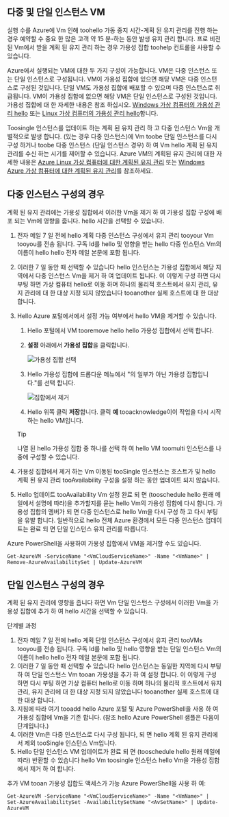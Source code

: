 

## <a name="multi-and-single-instance-vms"></a>다중 및 단일 인스턴스 VM
실행 수를 Azure에 Vm 인해 toohello 가동 중지 시간-계획 된 유지 관리를 진행 하는 경우 예약할 수 중요 한 많은 고객 약 15 분-하는 동안 발생 유지 관리 합니다. 프로 비전 된 Vm에서 받을 계획 된 유지 관리 하는 경우 가용성 집합 toohelp 컨트롤을 사용할 수 있습니다.

Azure에서 실행되는 VM에 대한 두 가지 구성이 가능합니다. VM은 다중 인스턴스 또는 단일 인스턴스로 구성됩니다. VM이 가용성 집합에 있으면 해당 VM은 다중 인스턴스로 구성된 것입니다. 단일 VM도 가용성 집합에 배포할 수 있으며 다중 인스턴스로 취급됩니다. VM이 가용성 집합에 없으면 해당 VM은 단일 인스턴스로 구성된 것입니다.  가용성 집합에 대 한 자세한 내용은 참조 하십시오. [Windows 가상 컴퓨터의 가용성 관리 hello](../articles/virtual-machines/windows/manage-availability.md?toc=%2fazure%2fvirtual-machines%2fwindows%2ftoc.json) 또는 [Linux 가상 컴퓨터의 가용성 관리 hello](../articles/virtual-machines/linux/manage-availability.md?toc=%2fazure%2fvirtual-machines%2flinux%2ftoc.json)합니다.

Toosingle 인스턴스를 업데이트 하는 계획 된 유지 관리 하 고 다중 인스턴스 Vm을 개별적으로 발생 합니다. (있는 경우 다중 인스턴스)에 Vm toobe 단일 인스턴스를 다시 구성 하거나 toobe 다중 인스턴스 (단일 인스턴스 경우) 하 여 Vm hello 계획 된 유지 관리를 수신 하는 시기를 제어할 수 있습니다. Azure VM의 계획된 유지 관리에 대한 자세한 내용은 [Azure Linux 가상 컴퓨터에 대한 계획된 유지 관리](../articles/virtual-machines/linux/planned-maintenance.md?toc=%2fazure%2fvirtual-machines%2flinux%2ftoc.json) 또는 [Windows Azure 가상 컴퓨터에 대한 계획된 유지 관리](../articles/virtual-machines/windows/planned-maintenance.md?toc=%2fazure%2fvirtual-machines%2fwindows%2ftoc.json)를 참조하세요.

## <a name="for-multi-instance-configuration"></a>다중 인스턴스 구성의 경우
계획 된 유지 관리에는 가용성 집합에서 이러한 Vm을 제거 하 여 가용성 집합 구성에 배포 되는 Vm에 영향을 줍니다. hello 시간을 선택할 수 있습니다.

1. 전자 메일 7 일 전에 hello 계획 다중 인스턴스 구성에서 유지 관리 tooyour Vm tooyou를 전송 됩니다. 구독 Id를 hello 및 영향을 받는 hello 다중 인스턴스 Vm의 이름이 hello hello 전자 메일 본문에 포함 됩니다.
2. 이러한 7 일 동안 때 선택할 수 있습니다 hello 인스턴스는 가용성 집합에서 해당 지역에서 다중 인스턴스 Vm을 제거 하 여 업데이트 됩니다. 이 이렇게 구성 하면 다시 부팅 하면 가상 컴퓨터 hello로 이동 하며 하나의 물리적 호스트에서 유지 관리, 유지 관리에 대 한 대상 지정 되지 않았습니다 tooanother 실제 호스트에 대 한 대상 합니다.
3. Hello Azure 포털에서에서 설정 가능 여부에서 hello VM을 제거할 수 있습니다.

   1. Hello 포털에서 VM tooremove hello hello 가용성 집합에서 선택 합니다.  

   2. **설정** 아래에서 **가용성 집합**을 클릭합니다.

      ![가용성 집합 선택](./media/virtual-machines-planned-maintenance-schedule/availabilitysetselection.png)

   3. Hello 가용성 집합에 드롭다운 메뉴에서 "의 일부가 아닌 가용성 집합입니다."를 선택 합니다.

      ![집합에서 제거](./media/virtual-machines-planned-maintenance-schedule/availabilitysetwarning.png)

   4. Hello 위쪽 클릭 **저장**합니다. 클릭 **예** tooacknowledge이이 작업을 다시 시작 하는 hello VM입니다.

   >[!TIP]
   >나열 된 hello 가용성 집합 중 하나를 선택 하 여 hello VM toomulti 인스턴스를 나중에 구성할 수 있습니다.

4. 가용성 집합에서 제거 하는 Vm 이동된 tooSingle 인스턴스는 호스트가 및 hello 계획 된 유지 관리 tooAvailability 구성을 설정 하는 동안 업데이트 되지 않습니다.
5. Hello 업데이트 tooAvailability Vm 설정 완료 되 면 (tooschedule hello 원래 메일에서 설명에 따라)을 추가할지를 묻는 hello Vm의 가용성 집합에 다시 합니다. 가용성 집합의 멤버가 되 면 다중 인스턴스로 hello Vm을 다시 구성 하 고 다시 부팅을 유발 합니다. 일반적으로 hello 전체 Azure 환경에서 모든 다중 인스턴스 업데이트는 완료 되 면 단일 인스턴스 유지 관리를 따릅니다.

Azure PowerShell을 사용하여 가용성 집합에서 VM을 제거할 수도 있습니다.

```
Get-AzureVM -ServiceName "<VmCloudServiceName>" -Name "<VmName>" | Remove-AzureAvailabilitySet | Update-AzureVM
```

## <a name="for-single-instance-configuration"></a>단일 인스턴스 구성의 경우
계획 된 유지 관리에 영향을 줍니다 하면 Vm 단일 인스턴스 구성에서 이러한 Vm을 가용성 집합에 추가 하 여 hello 시간을 선택할 수 있습니다.

단계별 과정

1. 전자 메일 7 일 전에 hello 계획 단일 인스턴스 구성에서 유지 관리 tooVMs tooyou를 전송 됩니다. 구독 Id를 hello 및 hello 영향을 받는 단일 인스턴스 Vm의 이름이 hello hello 전자 메일 본문에 포함 됩니다.
2. 이러한 7 일 동안 때 선택할 수 있습니다 hello 인스턴스는 동일한 지역에 다시 부팅 하 여 단일 인스턴스 Vm tooan 가용성을 추가 하 여 설정 합니다. 이 이렇게 구성 하면 다시 부팅 하면 가상 컴퓨터 hello로 이동 하며 하나의 물리적 호스트에서 유지 관리, 유지 관리에 대 한 대상 지정 되지 않았습니다 tooanother 실제 호스트에 대 한 대상 합니다.
3. 지침에 따라 여기 tooadd hello Azure 포털 및 Azure PowerShell을 사용 하 여 가용성 집합에 Vm을 기존 합니다. (참조 hello Azure PowerShell 샘플은 다음이 단계입니다.)
4. 이러한 Vm은 다중 인스턴스로 다시 구성 됩니다, 되 면 hello 계획 된 유지 관리에서 제외 tooSingle 인스턴스 Vm입니다.
5. Hello 단일 인스턴스 VM 업데이트가 완료 되 면 (tooschedule hello 원래 메일에 따라) 반환할 수 있습니다 hello Vm toosingle 인스턴스 hello Vm을 가용성 집합에서 제거 하 여 합니다.

추가 VM tooan 가용성 집합도 액세스가 가능 Azure PowerShell을 사용 하 여:

    Get-AzureVM -ServiceName "<VmCloudServiceName>" -Name "<VmName>" | Set-AzureAvailabilitySet -AvailabilitySetName "<AvSetName>" | Update-AzureVM

<!--Anchors-->



<!--Link references-->
[Virtual Machines Manage Availability]: virtual-machines-windows-tutorial.md
[Understand planned versus unplanned maintenance]: virtual-machines-manage-availability.md#Understand-planned-versus-unplanned-maintenance/

